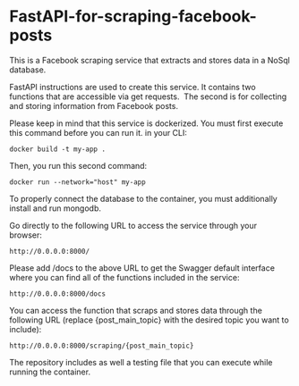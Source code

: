 # FastAPI-for-scraping-facebook-posts
This is a Facebook scraping service that extracts and stores data in a NoSql database.

FastAPI instructions are used to create this service. It contains two functions that are accessible via get requests.  The second is for collecting and storing information from Facebook posts.

Please keep in mind that this service is dockerized. You must first execute this command before you can run it. in your CLI:
```
docker build -t my-app .
````
Then, you run this second command:

```
docker run --network="host" my-app
```

To properly connect the database to the container, you must additionally install and run mongodb.

Go directly to the following URL to access the service through your browser:
```
http://0.0.0.0:8000/
```
Please add /docs to the above URL to get the Swagger default interface where you can find all of the functions included in the service:
```
http://0.0.0.0:8000/docs
```
You can access the function that scraps and stores data through the following URL (replace {post_main_topic} with the desired topic you want to include):
```
http://0.0.0.0:8000/scraping/{post_main_topic}
```
The repository includes as well a testing file that you can execute while running the container. 






